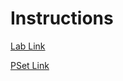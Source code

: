 # Instructions
[Lab Link](https://cs50.harvard.edu/x/2022/labs/6/)

[PSet Link](https://cs50.harvard.edu/x/2022/psets/6/)
